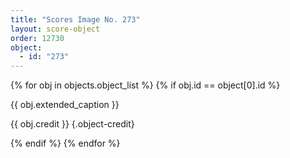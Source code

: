 ```yaml
---
title: "Scores Image No. 273"
layout: score-object
order: 12730
object:
  - id: "273"
---
```


{% for obj in objects.object_list %}
{% if obj.id == object[0].id %}

{{ obj.extended_caption }}

{{ obj.credit }} {.object-credit}

{% endif %}
{% endfor %}
